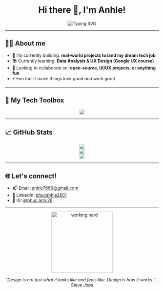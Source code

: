 <h1 align="center">Hi there 👋, I'm Anhle!</h1>

<p align="center">
  <img src="https://readme-typing-svg.demolab.com?font=Fira+Code&size=24&pause=1000&color=36BCF7&center=true&vCenter=true&width=500&lines=Frontend+Dev+%F0%9F%96%A5%EF%B8%8F;UX+Design+Enthusiast+%F0%9F%8E%A8;Always+Learning+Something+Cool+%F0%9F%A7%91%E2%80%8D%F0%9F%92%BB" alt="Typing SVG" />
</p>

---

## 👨‍💻 About me

- 🔭 I’m currently building: **real-world projects to land my dream tech job**
- 📚 Currently learning: **Data Analysis & UX Design (Google UX course)**
- 👯 Looking to collaborate on: **open-source, UI/UX projects, or anything fun**
- ⚡ Fun fact: I make things look good *and* work great

---

## 🧰 My Tech Toolbox

<div align="center">
  <img src="https://skillicons.dev/icons?i=html,css,js,ts,react,nextjs,nodejs,mongodb,figma,python,vscode,github" />
</div>

---

## 📈 GitHub Stats

<div align="center">
  <img src="https://github-readme-stats.vercel.app/api?username=anhle7666&show_icons=true&theme=transparent&hide=prs"/>
  <br/>
  <img src="https://github-readme-streak-stats.herokuapp.com?user=anhle7666&theme=transparent" />
  <br/>
  <img src="https://github-readme-stats.vercel.app/api/top-langs/?username=anhle7666&layout=compact&theme=transparent" />
</div>


---

## 🌐 Let's connect!

- 📬 Email: [anhle7666@gmail.com](mailto:anhle7666@gmail.com)
- 💼 LinkedIn: [phucanhle2601](https://www.linkedin.com/in/phucanhle2601/)
- 📸 IG: [@phuc.anh.26](https://instagram.com/phuc.anh.26)

---

<p align="center">
  <img src="https://media.giphy.com/media/xUPGcguWZHRC2HyBRS/giphy.gif" width="200" alt="working hard" />
</p>

<p align="center"><i>“Design is not just what it looks like and feels like. Design is how it works.” – Steve Jobs</i></p>
